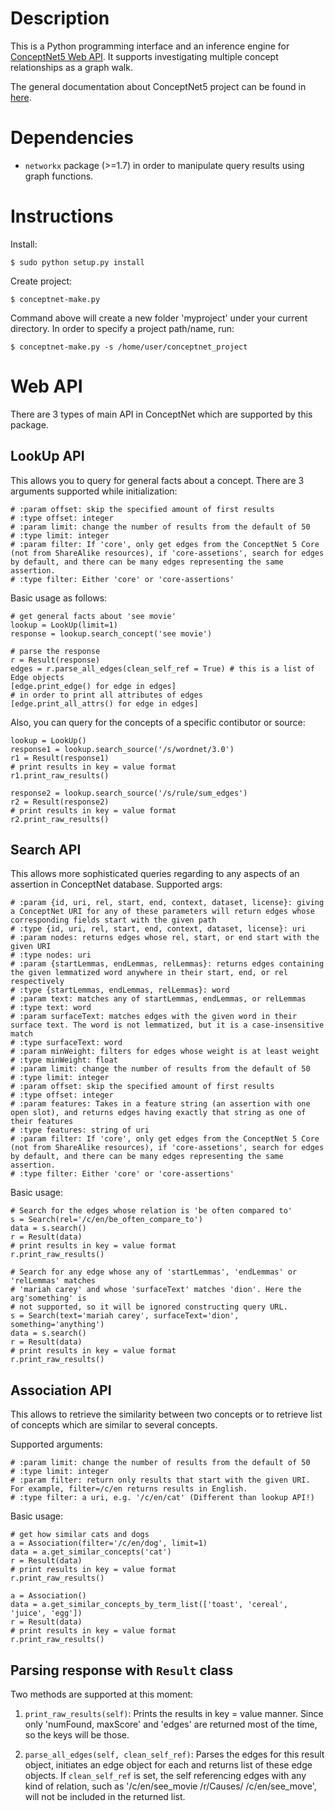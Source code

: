 Description
===========

This is a Python programming interface and an inference engine for [ConceptNet5 Web API](http://conceptnet5.media.mit.edu/). It supports investigating multiple concept relationships as a graph walk. 

The general documentation about ConceptNet5 project can be found in [here](https://github.com/commonsense/conceptnet5/wiki).


Dependencies
============

* `networkx` package (>=1.7) in order to manipulate query results using graph functions.

Instructions
============
Install:
    
    $ sudo python setup.py install

Create project:

    $ conceptnet-make.py
    
Command above will create a new folder 'myproject' under your current directory. In order to specify a project path/name, run:

    $ conceptnet-make.py -s /home/user/conceptnet_project

Web API
=======

There are 3 types of main API in ConceptNet which are supported by this package.


LookUp API
----------

This allows you to query for general facts about a concept. There are 3 arguments supported while initialization:

    # :param offset: skip the specified amount of first results
    # :type offset: integer
    # :param limit: change the number of results from the default of 50
    # :type limit: integer
    # :param filter: If 'core', only get edges from the ConceptNet 5 Core (not from ShareAlike resources), if 'core-assetions', search for edges by default, and there can be many edges representing the same assertion.
    # :type filter: Either 'core' or 'core-assertions'


Basic usage as follows:

    # get general facts about 'see movie'
    lookup = LookUp(limit=1)
    response = lookup.search_concept('see movie')
    
    # parse the response
    r = Result(response)
    edges = r.parse_all_edges(clean_self_ref = True) # this is a list of Edge objects
    [edge.print_edge() for edge in edges]
    # in order to print all attributes of edges
    [edge.print_all_attrs() for edge in edges]


Also, you can query for the concepts of a specific contibutor or source:

    lookup = LookUp()
    response1 = lookup.search_source('/s/wordnet/3.0')
    r1 = Result(response1)
    # print results in key = value format 
    r1.print_raw_results()
    
    response2 = lookup.search_source('/s/rule/sum_edges')
    r2 = Result(response2)
    # print results in key = value format 
    r2.print_raw_results()

Search API
----------

This allows more sophisticated queries regarding to any aspects of an assertion in ConceptNet database. Supported args:

    # :param {id, uri, rel, start, end, context, dataset, license}: giving a ConceptNet URI for any of these parameters will return edges whose corresponding fields start with the given path
    # :type {id, uri, rel, start, end, context, dataset, license}: uri
    # :param nodes: returns edges whose rel, start, or end start with the given URI
    # :type nodes: uri
    # :param {startLemmas, endLemmas, relLemmas}: returns edges containing the given lemmatized word anywhere in their start, end, or rel respectively
    # :type {startLemmas, endLemmas, relLemmas}: word
    # :param text: matches any of startLemmas, endLemmas, or relLemmas 
    # :type text: word
    # :param surfaceText: matches edges with the given word in their surface text. The word is not lemmatized, but it is a case-insensitive match
    # :type surfaceText: word
    # :param minWeight: filters for edges whose weight is at least weight
    # :type minWeight: float
    # :param limit: change the number of results from the default of 50
    # :type limit: integer
    # :param offset: skip the specified amount of first results
    # :type offset: integer 
    # :param features: Takes in a feature string (an assertion with one open slot), and returns edges having exactly that string as one of their features
    # :type features: string of uri
    # :param filter: If 'core', only get edges from the ConceptNet 5 Core (not from ShareAlike resources), if 'core-assetions', search for edges by default, and there can be many edges representing the same assertion.
    # :type filter: Either 'core' or 'core-assertions'


Basic usage:
   
    # Search for the edges whose relation is 'be often compared to'
    s = Search(rel='/c/en/be_often_compare_to')
    data = s.search()
    r = Result(data)
    # print results in key = value format 
    r.print_raw_results()
    
    # Search for any edge whose any of 'startLemmas', 'endLemmas' or 'relLemmas' matches 
    # 'mariah carey' and whose 'surfaceText' matches 'dion'. Here the arg'something' is 
    # not supported, so it will be ignored constructing query URL.
    s = Search(text='mariah carey', surfaceText='dion', something='anything')
    data = s.search()
    r = Result(data)
    # print results in key = value format 
    r.print_raw_results()

Association API
---------------

This allows to retrieve the similarity between two concepts or to retrieve list of concepts which are similar to several concepts.

Supported arguments:

    # :param limit: change the number of results from the default of 50
    # :type limit: integer
    # :param filter: return only results that start with the given URI. For example, filter=/c/en returns results in English.
    # :type filter: a uri, e.g. '/c/en/cat' (Different than lookup API!)


Basic usage:

    # get how similar cats and dogs 
    a = Association(filter='/c/en/dog', limit=1)
    data = a.get_similar_concepts('cat')
    r = Result(data)
    # print results in key = value format 
    r.print_raw_results()
    
    a = Association()
    data = a.get_similar_concepts_by_term_list(['toast', 'cereal', 'juice', 'egg'])
    r = Result(data)
    # print results in key = value format 
    r.print_raw_results()


Parsing response with `Result` class
----------------------------------

Two methods are supported at this moment:

1. `print_raw_results(self)`: Prints the results in key = value manner. Since only 'numFound, maxScore' and 'edges' are returned most of the time, so the keys will be those.

2. `parse_all_edges(self, clean_self_ref)`: Parses the edges for this result object, initiates an edge object for each and returns list of these edge objects. If `clean_self_ref` is set, the self referencing edges with any kind of relation, such as '/c/en/see_movie /r/Causes/ /c/en/see_move', will not be included in the returned list.
